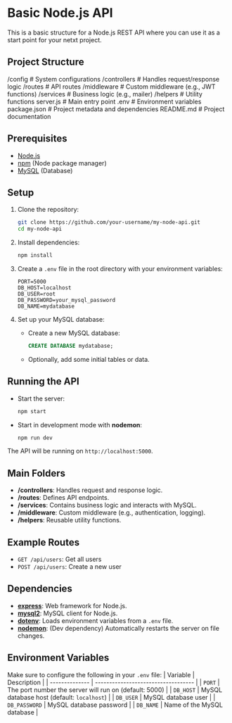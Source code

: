 # Basic Node.js API
This is a basic structure for a Node.js REST API where you can use it as a start point for your netxt project.

## Project Structure
/config # System configurations
/controllers # Handles request/response logic 
/routes # API routes 
/middleware # Custom middleware (e.g., JWT functions) 
/services # Business logic (e.g., mailer) 
/helpers # Utility functions 
server.js # Main entry point 
.env # Environment variables 
package.json # Project metadata and dependencies 
README.md # Project documentation

## Prerequisites
- [Node.js](https://nodejs.org/)
- [npm](https://www.npmjs.com/) (Node package manager)
- [MySQL](https://www.mysql.com/) (Database)

## Setup
1. Clone the repository:
    ```bash
    git clone https://github.com/your-username/my-node-api.git
    cd my-node-api
    ```
2. Install dependencies:
    ```bash
    npm install
    ```
3. Create a `.env` file in the root directory with your environment variables:
    ```
    PORT=5000
    DB_HOST=localhost
    DB_USER=root
    DB_PASSWORD=your_mysql_password
    DB_NAME=mydatabase
    ```
4. Set up your MySQL database:
    - Create a new MySQL database:

        ```sql
        CREATE DATABASE mydatabase;
        ```
    - Optionally, add some initial tables or data.

## Running the API
- Start the server:
    ```bash
    npm start
    ```
- Start in development mode with **nodemon**:
    ```bash
    npm run dev
    ```
The API will be running on `http://localhost:5000`.

## Main Folders
- **/controllers**: Handles request and response logic.
- **/routes**: Defines API endpoints.
- **/services**: Contains business logic and interacts with MySQL.
- **/middleware**: Custom middleware (e.g., authentication, logging).
- **/helpers**: Reusable utility functions.

## Example Routes
- `GET /api/users`: Get all users
- `POST /api/users`: Create a new user

## Dependencies
- **[express](https://expressjs.com/)**: Web framework for Node.js.
- **[mysql2](https://www.npmjs.com/package/mysql2)**: MySQL client for Node.js.
- **[dotenv](https://www.npmjs.com/package/dotenv)**: Loads environment variables from a `.env` file.
- **[nodemon](https://nodemon.io/)**: (Dev dependency) Automatically restarts the server on file changes.

## Environment Variables
Make sure to configure the following in your `.env` file:
| Variable       | Description                         |
| -------------- | ----------------------------------- |
| `PORT`         | The port number the server will run on (default: 5000) |
| `DB_HOST`      | MySQL database host (default: `localhost`) |
| `DB_USER`      | MySQL database user |
| `DB_PASSWORD`  | MySQL database password |
| `DB_NAME`      | Name of the MySQL database |
